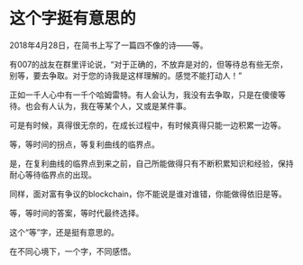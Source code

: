 # 这个字挺有意思的

2018年4月28日，在简书上写了一篇四不像的诗——等。

有007的战友在群里评论说，“对于正确的，不放弃是对的，但等待总有些无奈，别等，要去争取。对于您的诗我是这样理解的。感觉不能打动人！”

正如一千人心中有一千个哈姆雷特。有人会认为，我没有去争取，只是在傻傻等待。也会有人认为，我在等某个人，又或是某件事。

可是有时候，真得很无奈的，在成长过程中，有时候真得只能一边积累一边等。

等，等时间的拐点，等复利曲线的临界点。

是，在复利曲线的临界点到来之前，自己所能做得只有不断积累知识和经验，保持耐心等待临界点的出现。

同样，面对富有争议的blockchain，你不能说是谁对谁错，你能做得依旧是等。

等，等时间的答案，等时代最终选择。

这个“等”字，还是挺有意思的。

在不同心境下，一个字，不同感悟。
